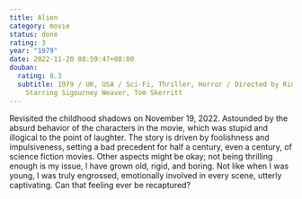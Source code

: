 ```yaml
---
title: Alien
category: movie
status: done
rating: 3
year: "1979"
date: 2022-11-20 08:59:47+08:00
douban:
  rating: 8.3
  subtitle: 1979 / UK, USA / Sci-Fi, Thriller, Horror / Directed by Ridley Scott /
    Starring Sigourney Weaver, Tom Skerritt
---
```


Revisited the childhood shadows on November 19, 2022. Astounded by the absurd behavior of the characters in the movie, which was stupid and illogical to the point of laughter. The story is driven by foolishness and impulsiveness, setting a bad precedent for half a century, even a century, of science fiction movies. Other aspects might be okay; not being thrilling enough is my issue, I have grown old, rigid, and boring. Not like when I was young, I was truly engrossed, emotionally involved in every scene, utterly captivating. Can that feeling ever be recaptured?
